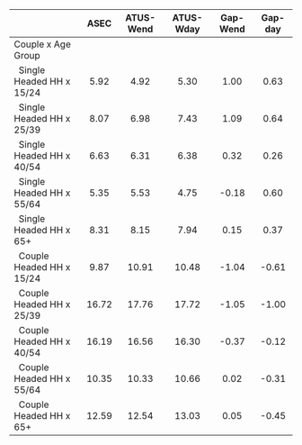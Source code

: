 
|                      |         ASEC |    ATUS-Wend |    ATUS-Wday |     Gap-Wend |      Gap-day |
| -------------------- | :----------: | :----------: | :----------: | :----------: | :----------: |
| Couple x Age Group   |              |              |              |              |              |
| &nbsp;&nbsp;Single Headed HH x 15/24 |         5.92 |         4.92 |         5.30 |         1.00 |         0.63 |
| &nbsp;&nbsp;Single Headed HH x 25/39 |         8.07 |         6.98 |         7.43 |         1.09 |         0.64 |
| &nbsp;&nbsp;Single Headed HH x 40/54 |         6.63 |         6.31 |         6.38 |         0.32 |         0.26 |
| &nbsp;&nbsp;Single Headed HH x 55/64 |         5.35 |         5.53 |         4.75 |        -0.18 |         0.60 |
| &nbsp;&nbsp;Single Headed HH x 65+ |         8.31 |         8.15 |         7.94 |         0.15 |         0.37 |
| &nbsp;&nbsp;Couple Headed HH x 15/24 |         9.87 |        10.91 |        10.48 |        -1.04 |        -0.61 |
| &nbsp;&nbsp;Couple Headed HH x 25/39 |        16.72 |        17.76 |        17.72 |        -1.05 |        -1.00 |
| &nbsp;&nbsp;Couple Headed HH x 40/54 |        16.19 |        16.56 |        16.30 |        -0.37 |        -0.12 |
| &nbsp;&nbsp;Couple Headed HH x 55/64 |        10.35 |        10.33 |        10.66 |         0.02 |        -0.31 |
| &nbsp;&nbsp;Couple Headed HH x 65+ |        12.59 |        12.54 |        13.03 |         0.05 |        -0.45 |

